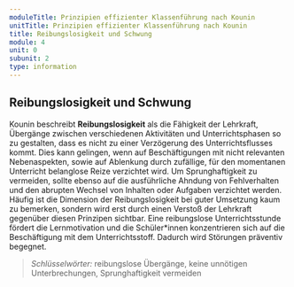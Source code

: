 ```yaml
---
moduleTitle: Prinzipien effizienter Klassenführung nach Kounin
unitTitle: Prinzipien effizienter Klassenführung nach Kounin
title: Reibungslosigkeit und Schwung
module: 4
unit: 0
subunit: 2
type: information
---
```


## Reibungslosigkeit und Schwung

Kounin beschreibt **Reibungslosigkeit** als die Fähigkeit der Lehrkraft, Übergänge zwischen verschiedenen Aktivitäten und Unterrichtsphasen so zu gestalten, dass es nicht zu einer Verzögerung des Unterrichtsflusses kommt. Dies kann gelingen, wenn auf Beschäftigungen mit nicht relevanten Nebenaspekten, sowie auf Ablenkung durch zufällige, für den momentanen Unterricht belanglose Reize verzichtet wird. Um Sprunghaftigkeit zu vermeiden, sollte ebenso auf die ausführliche Ahndung von Fehlverhalten und den abrupten Wechsel von Inhalten oder Aufgaben verzichtet werden. Häufig ist die Dimension der Reibungslosigkeit bei guter Umsetzung kaum zu bemerken, sondern wird erst durch einen Verstoß der Lehrkraft gegenüber diesen Prinzipen sichtbar. Eine reibungslose Unterrichtsstunde fördert die Lernmotivation und die Schüler*innen konzentrieren sich auf die Beschäftigung mit dem Unterrichtsstoff. Dadurch wird Störungen präventiv begegnet.

> *Schlüsselwörter:* reibungslose Übergänge, keine unnötigen Unterbrechungen, Sprunghaftigkeit vermeiden

<flipcard id="8"></flipcard>